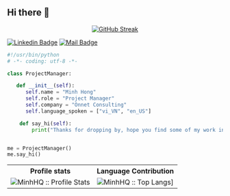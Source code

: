 <h2> Hi there 👋</h2>

<p align="center">
<a href="https://git.io/streak-stats"><img src="https://streak-stats.demolab.com?user=hongquangminh&theme=highcontrast" alt="GitHub Streak" /></a>
</p>

[![Linkedin Badge](https://img.shields.io/badge/LinkedIn-0077B5?style=for-the-badge&logo=linkedin&logoColor=white)](https://www.linkedin.com/in/hongquangminh/) 
[![Mail Badge](https://img.shields.io/badge/Gmail-D14836?style=for-the-badge&logo=gmail&logoColor=white)](mailto:minh.hquang09@gmail.com)

<!--
**hongquangminh/hongquangminh** is a ✨ _special_ ✨ repository because its `README.md` (this file) appears on your GitHub profile.
-->

```python
#!/usr/bin/python
# -*- coding: utf-8 -*-

class ProjectManager:

   def __init__(self):
      self.name = "Minh Hong"
      self.role = "Project Manager"
      self.company = "Onnet Consulting"
      self.language_spoken = ["vi_VN", "en_US"]

    def say_hi(self):
        print("Thanks for dropping by, hope you find some of my work interesting.")


me = ProjectManager()
me.say_hi()
```

<p align="center">
   <table>
      <tr>
       <th>Profile stats  </th>
       <th>Language Contribution</th>
     </tr>
      <tr>
       <td><img alt="MinhHQ :: Profile Stats" src="https://github-readme-stats.vercel.app/api?username=hongquangminh&hide=issues&show_icons=true&theme=radical"> </td>
       <td><img alt="MinhHQ :: Top Langs]" src="https://github-readme-stats.vercel.app/api/top-langs/?username=hongquangminh&langs_count=10&theme=merko&layout=compact&hide=html"> </td>
   </table>
</p>
